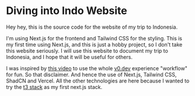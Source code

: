 # Diving into Indo Website

Hey hey, this is the source code for the website of my trip to Indonesia.

I'm using Next.js for the frontend and Tailwind CSS for the styling.
This is my first time using Next.js, and this is just a hobby project, so I don't take this website seriously.
I will use this website to document my trip to Indonesia, and I hope that it will be useful for others.

I was inspired by [this video](https://www.youtube.com/watch?v=TBIjgBVFjVI) to use the whole [v0.dev](https://v0.dev) experience "workflow" for fun.
So that disclaimer. And hence the use of Next.js, Tailwind CSS, ShadCN and Vercel.
All the other technologies are here because I wanted to try the [t3 stack](https://create.t3.gg/) as my first next.js stack.


